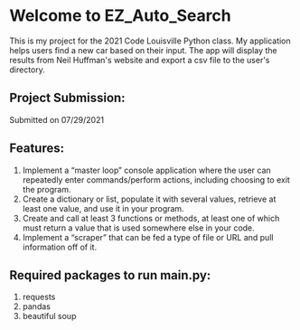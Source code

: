 
# Welcome to EZ_Auto_Search

This is my project for the 2021 Code Louisville Python class. My application helps users find a new car based on their input. The app will display the results from Neil Huffman's website and export a csv file to the user's directory.

## Project Submission:
Submitted on 07/29/2021

## Features:
1. Implement a “master loop” console application where the user can repeatedly enter commands/perform actions, including choosing to exit the program.
2. Create a dictionary or list, populate it with several values, retrieve at least one value, and use it in your program.
3. Create and call at least 3 functions or methods, at least one of which must return a value that is used somewhere else in your code.
4. Implement a “scraper” that can be fed a type of file or URL and pull information off of it.

## Required packages to run main.py:
1. requests
2. pandas
3. beautiful soup
